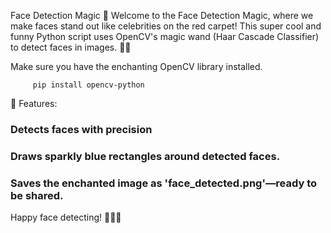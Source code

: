 Face Detection Magic 🌟
Welcome to the Face Detection Magic, where we make faces stand out like celebrities on the red carpet! This super cool and funny Python script uses OpenCV's magic wand (Haar Cascade Classifier) to detect faces in images. 🚀✨

Make sure you have the enchanting OpenCV library installed.

         pip install opencv-python

🎉 Features:
###   Detects faces with  precision 
###   Draws sparkly blue rectangles around detected faces.
###   Saves the enchanted image as 'face_detected.png'—ready to be shared.

Happy face detecting! 🌈🔮🎉
